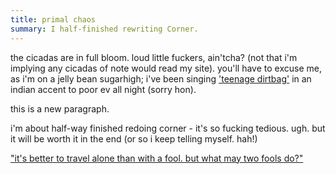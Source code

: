 ```yaml
---
title: primal chaos
summary: I half-finished rewriting Corner.
---
```


the cicadas are in full bloom. loud little fuckers, ain'tcha? (not that i'm implying any cicadas of note would read my site). you'll have to excuse me, as i'm on a jelly bean sugarhigh; i've been singing ['teenage dirtbag'](http://www.wheatus.com/) in an indian accent to poor ev all night (sorry hon).

this is a new paragraph.

i'm about half-way finished redoing corner - it's so fucking tedious. ugh. but it will be worth it in the end (or so i keep telling myself. hah!)

["it's better to travel alone than with a fool. but what may two fools do?"](http://www.monkeyvideo.com.au/)